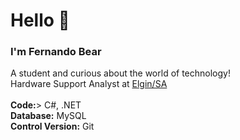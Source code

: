 <h1>Hello 👋</h1> 
<h3>I'm Fernando Bear</h3>
A student and curious about the world of technology!<br>
Hardware Support Analyst at <a href="www.elgin.com.br">Elgin/SA</a><br>
<br><b>Code:</b>> C#, .NET<br>
<b>Database:</b> MySQL<br>
<b>Control Version:</b> Git<br>
